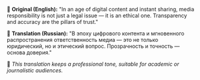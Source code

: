📄 **Original (English):**
"In an age of digital content and instant sharing, media responsibility is not just a legal issue — it is an ethical one. Transparency and accuracy are the pillars of trust."

📝 **Translation (Russian):**
"В эпоху цифрового контента и мгновенного распространения ответственность медиа — это не только юридический, но и этический вопрос. Прозрачность и точность — основа доверия."

🎯 *This translation keeps a professional tone, suitable for academic or journalistic audiences.*
